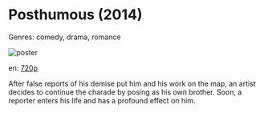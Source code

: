 # Posthumous (2014)

Genres: comedy, drama, romance

![poster](http://image.tmdb.org/t/p/w500/aSqDyWOo7PRl00JywRbTBHVdUWx.jpg)

en:
  [720p](magnet:?xt=urn:btih:c7505942b0a46666e1d810c016132b0302c40140&dn=Posthumous+(2014)&tr=udp%3A%2F%2Ftracker.yify-torrents.com%2Fannounce&tr=udp%3A%2F%2Fopen.demonii.com%3A1337&tr=udp%3A%2F%2Fexodus.desync.com%3A6969&tr=udp%3A%2F%2Ftracker.istole.it%3A80&tr=udp%3A%2F%2Ftracker.publicbt.com%3A80&tr=udp%3A%2F%2Ftracker.openbittorrent.com%3A80&tr=udp%3A%2F%2Ftracker.leechers-paradise.org%3A6969&tr=udp%3A%2F%2F9.rarbg.com%3A2710&tr=udp%3A%2F%2Fp4p.arenabg.ch%3A1337&tr=udp%3A%2F%2Fp4p.arenabg.com%3A1337&tr=udp%3A%2F%2Ftracker.coppersurfer.tk%3A6969)
  


After false reports of his demise put him and his work on the map, an artist decides to continue the charade by posing as his own brother. Soon, a reporter enters his life and has a profound effect on him.